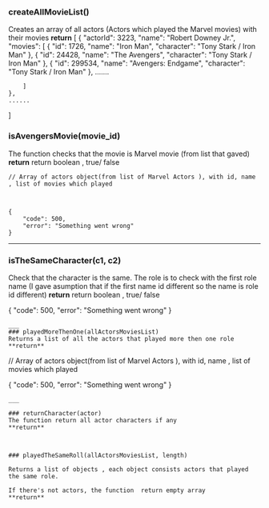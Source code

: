 ### createAllMovieList()
Creates an array of all actors (Actors which played the Marvel movies) with their movies
**return**
[
    {
        "actorId": 3223,
        "name": "Robert Downey Jr.",
        "movies": [
            {
                "id": 1726,
                "name": "Iron Man",
                "character": "Tony Stark / Iron Man"
            },
            {
                "id": 24428,
                "name": "The Avengers",
                "character": "Tony Stark / Iron Man"
            },
            {
                "id": 299534,
                "name": "Avengers: Endgame",
                "character": "Tony Stark / Iron Man"
            },
            .......

        ]
    },
    ...... 
]


### isAvengersMovie(movie_id)
The function checks that the movie is Marvel movie (from list that gaved)
**return**
return boolean , true/ false


```
// Array of actors object(from list of Marvel Actors ), with id, name , list of movies which played



{
    "code": 500,
    "error": "Something went wrong"
}
```
___
###  isTheSameCharacter(c1, c2)
Check that the character is the same. The role is to check with the first role name (I gave asumption that if the first name id different so the name is role id different)
**return**
return boolean , true/ false


{
    "code": 500,
    "error": "Something went wrong"
}
```
___
### playedMoreThenOne(allActorsMoviesList) 
Returns a list of all the actors that played more then one role 
**return**

```
// Array of actors object(from list of Marvel Actors ), with id, name , list of movies which played



{
    "code": 500,
    "error": "Something went wrong"
}
```
___

### returnCharacter(actor) 
The function return all actor characters if any 
**return**



### playedTheSameRoll(allActorsMoviesList, length)

Returns a list of objects , each object consists actors that played the same role.

If there's not actors, the function  return empty array
**return**


```


